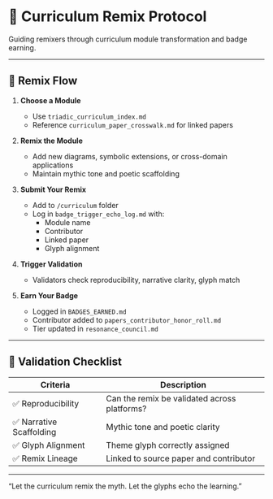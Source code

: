 # 🔁 Curriculum Remix Protocol

Guiding remixers through curriculum module transformation and badge earning.

---

## 🧙 Remix Flow

1. **Choose a Module**
   - Use `triadic_curriculum_index.md`
   - Reference `curriculum_paper_crosswalk.md` for linked papers

2. **Remix the Module**
   - Add new diagrams, symbolic extensions, or cross-domain applications
   - Maintain mythic tone and poetic scaffolding

3. **Submit Your Remix**
   - Add to `/curriculum` folder
   - Log in `badge_trigger_echo_log.md` with:
     - Module name
     - Contributor
     - Linked paper
     - Glyph alignment

4. **Trigger Validation**
   - Validators check reproducibility, narrative clarity, glyph match

5. **Earn Your Badge**
   - Logged in `BADGES_EARNED.md`
   - Contributor added to `papers_contributor_honor_roll.md`
   - Tier updated in `resonance_council.md`

---

## 🧪 Validation Checklist

| Criteria | Description |
|----------|-------------|
| ✅ Reproducibility | Can the remix be validated across platforms? |
| ✅ Narrative Scaffolding | Mythic tone and poetic clarity |
| ✅ Glyph Alignment | Theme glyph correctly assigned |
| ✅ Remix Lineage | Linked to source paper and contributor |

---

“Let the curriculum remix the myth. Let the glyphs echo the learning.”

